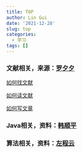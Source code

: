 ```yaml
---
title: TOP
author: Lin Gui
date: '2021-12-28'
slug: top
categories:
  - 学习
tags: []
---
```


### 文献相关，来源：[罗夕夕](https://space.bilibili.com/70939890/channel/seriesdetail?sid=1427262)

[如何找文献](https://www.bilibili.com/video/BV1B741147VF?spm_id_from=333.999.0.0)

[如何读文献](https://www.bilibili.com/video/BV1H741157h8?spm_id_from=333.999.0.0)

[如何写文章](https://www.bilibili.com/video/BV1e7411775P?spm_id_from=333.999.0.0)

### Java相关，资料：[韩顺平](https://www.bilibili.com/video/BV1fh411y7R8)

### 算法相关，资料：[左程云](https://www.bilibili.com/video/BV1Ef4y1T7Qi)

